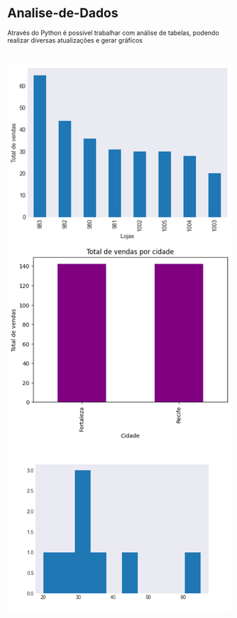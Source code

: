 # Analise-de-Dados

<p> Através do Python é possível trabalhar com análise de tabelas, podendo realizar diversas atualizações e gerar gráficos </p>

<br>

<p>
<img src="output2.png">
<img src="output.png">
<img src="Grafico.png">
</p>